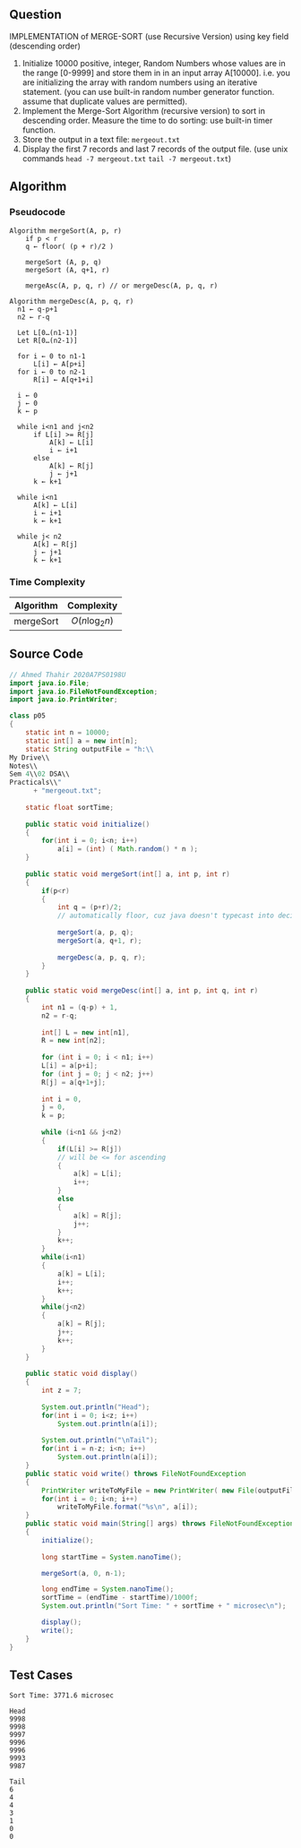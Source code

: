 ## Question

IMPLEMENTATION of MERGE-SORT (use Recursive Version) using key field
(descending order)

1. Initialize 10000 positive, integer, Random Numbers whose values are in the range [0-9999] and store them in in an input array A[10000]. i.e. you are initializing the array with random numbers using an iterative statement. (you can use built-in random number generator function. assume that duplicate values are permitted).
2. Implement the Merge-Sort Algorithm (recursive version) to sort in descending order. Measure the time to do sorting: use built-in timer function.
3. Store the output in a text file: `mergeout.txt`
4. Display the first 7 records and last 7 records of the output file. (use unix commands `head -7 mergeout.txt` `tail -7 mergeout.txt`)

## Algorithm

### Pseudocode

```pseudocode
Algorithm mergeSort(A, p, r)
	if p < r
    q ← floor( (p + r)/2 )
    
    mergeSort (A, p, q)
    mergeSort (A, q+1, r)
    
    mergeAsc(A, p, q, r) // or mergeDesc(A, p, q, r)
    
Algorithm mergeDesc(A, p, q, r)
  n1 ← q-p+1
  n2 ← r-q

  Let L[0…(n1-1)]
  Let R[0…(n2-1)]

  for i ← 0 to n1-1
	  L[i] ← A[p+i]
  for i ← 0 to n2-1
	  R[i] ← A[q+1+i]

  i ← 0
  j ← 0
  k ← p

  while i<n1 and j<n2
	  if L[i] >= R[j]
		  A[k] ← L[i]
		  i ← i+1
	  else
		  A[k] ← R[j]
		  j ← j+1
	  k ← k+1

  while i<n1
	  A[k] ← L[i]
	  i ← i+1
	  k ← k+1

  while j< n2
	  A[k] ← R[j]
	  j ← j+1
	  k ← k+1
```

### Time Complexity

| Algorithm |   Complexity    |
| :-------: | :-------------: |
| mergeSort | $O(n \log_2 n)$ |

## Source Code

```java
// Ahmed Thahir 2020A7PS0198U
import java.io.File;
import java.io.FileNotFoundException;
import java.io.PrintWriter;

class p05
{
	static int n = 10000;
	static int[] a = new int[n];
	static String outputFile = "h:\\
My Drive\\
Notes\\
Sem 4\\02 DSA\\
Practicals\\"
      + "mergeout.txt";
	
	static float sortTime;
	
	public static void initialize()
	{
		for(int i = 0; i<n; i++)
			a[i] = (int) ( Math.random() * n );
	}
	
	public static void mergeSort(int[] a, int p, int r)
	{
		if(p<r)
		{
			int q = (p+r)/2;
			// automatically floor, cuz java doesn't typecast into decimal
			
			mergeSort(a, p, q);
			mergeSort(a, q+1, r);
			
			mergeDesc(a, p, q, r);
		}
	}
	
	public static void mergeDesc(int[] a, int p, int q, int r)
	{
		int n1 = (q-p) + 1,
		n2 = r-q;
		
		int[] L = new int[n1],
		R = new int[n2];
		
		for (int i = 0; i < n1; i++)
		L[i] = a[p+i];
		for (int j = 0; j < n2; j++)
		R[j] = a[q+1+j];
		
		int i = 0,
		j = 0,
		k = p;
		
		while (i<n1 && j<n2)
		{
			if(L[i] >= R[j])
			// will be <= for ascending
			{
				a[k] = L[i];
				i++;
			}
			else
			{
				a[k] = R[j];
				j++;
			}
			k++;
		}
		while(i<n1)
		{
			a[k] = L[i];
			i++;
			k++;
		}
		while(j<n2)
		{
			a[k] = R[j];
			j++;
			k++;
		}
	}
	
	public static void display()
	{
		int z = 7;
		
		System.out.println("Head");
		for(int i = 0; i<z; i++)
			System.out.println(a[i]);
		
		System.out.println("\nTail");
		for(int i = n-z; i<n; i++)
			System.out.println(a[i]);
	}
	public static void write() throws FileNotFoundException
	{
		PrintWriter writeToMyFile = new PrintWriter( new File(outputFile) );
		for(int i = 0; i<n; i++)
			writeToMyFile.format("%s\n", a[i]);
	}
	public static void main(String[] args) throws FileNotFoundException
	{		
		initialize();
		
		long startTime = System.nanoTime();

		mergeSort(a, 0, n-1);

		long endTime = System.nanoTime();
		sortTime = (endTime - startTime)/1000f;
		System.out.println("Sort Time: " + sortTime + " microsec\n");

		display();
		write();
	}
}
```

## Test Cases

```
Sort Time: 3771.6 microsec

Head
9998
9998
9997
9996
9996
9993
9987

Tail
6
4
4
3
1
0
0
```